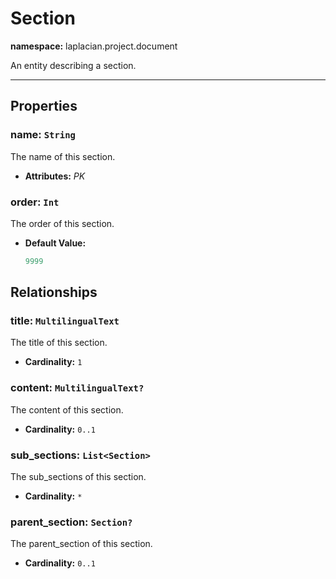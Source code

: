 # **Section**
**namespace:** laplacian.project.document

An entity describing a section.



---

## Properties

### name: `String`
The name of this section.
- **Attributes:** *PK*

### order: `Int`
The order of this section.
- **Default Value:**
  ```kotlin
  9999
  ```

## Relationships

### title: `MultilingualText`
The title of this section.
- **Cardinality:** `1`

### content: `MultilingualText?`
The content of this section.
- **Cardinality:** `0..1`

### sub_sections: `List<Section>`
The sub_sections of this section.
- **Cardinality:** `*`

### parent_section: `Section?`
The parent_section of this section.
- **Cardinality:** `0..1`